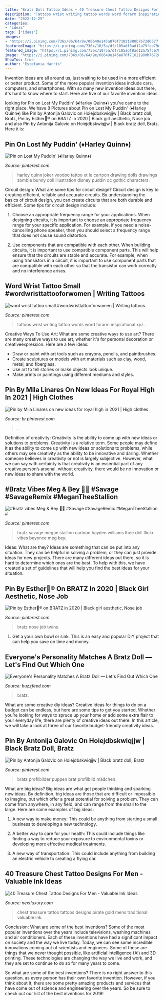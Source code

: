 ```yaml
---
title: "Bratz Doll Tattoo Ideas ~ 40 Treasure Chest Tattoo Designs For Men"
description: "Tattoos wrist writing tattoo words word forarm inspirational xyz"
date: "2022-12-25"
categories:
- "ideas"
tags: ["ideas"]
images:
- "https://i.pinimg.com/736x/06/64/9e/06649e145a870f71021980b7672d6577.jpg"
featuredImage: "https://i.pinimg.com/736x/10/5a/df/105adf8ad12a75fce79ecb4d0a067459.jpg"
featured_image: "https://i.pinimg.com/736x/10/5a/df/105adf8ad12a75fce79ecb4d0a067459.jpg"
image: "https://i.pinimg.com/736x/06/64/9e/06649e145a870f71021980b7672d6577.jpg"
ShowToc: true
author: "Estefania Harris"
---
```



Invention ideas are all around us, just waiting to be used in a more efficient or better product. Some of the more popular invention ideas include cars, computers, and smartphones. With so many new invention ideas out there, it's hard to know where to start. Here are five of our favorite invention ideas.

	

		
looking for Pin on Lost My Puddin&#039; (♦Harley Quinn♦) you've came to the right place. We have 8 Pictures about Pin on Lost My Puddin&#039; (♦Harley Quinn♦) like Pin by Antonija Galovic on Hoiejdbskwiqjjw | Black bratz doll, Bratz, Pin by Esther🐻® on BRATZ in 2020 | Black girl aesthetic, Nose job and also Pin by Antonija Galovic on Hoiejdbskwiqjjw | Black bratz doll, Bratz. Here it is:
		
    
## Pin On Lost My Puddin&#039; (♦Harley Quinn♦)

<img loading=lazy src="https://i.pinimg.com/736x/6a/e8/22/6ae8229e9a81723a8b3c08a6d0afa27c.jpg" onerror="this.onerror=null;this.src='https://tse2.mm.bing.net/th?id=OIP.y1LBz5rWFXZq9g5ihpZ1LAAAAA&amp;pid=15.1';" alt="Pin on Lost My Puddin&#039; (♦Harley Quinn♦)">

_Source: pinterest.com_

>harley quinn joker voodoo tattoo et le cartoon drawing dolls drawings zombie bunny doll illustration disney puddin dc gothic characters. 

	

Circuit design: What are some tips for circuit design?
Circuit design is key to creating efficient, reliable and accurate circuits. By understanding the basics of circuit design, you can create circuits that are both durable and efficient. Some tips for circuit design include:
1. Choose an appropriate frequency range for your applications. When designing circuits, it is important to choose an appropriate frequency range for your specific application. For example, if you need a noise-cancelling phone speaker, then you should select a frequency range that does not cause sound distortion.

2. Use components that are compatible with each other. When building circuits, it is important to use compatible component parts. This will help ensure that the circuits are stable and accurate. For example, when using transistors in a circuit, it is important to use component parts that are compatible with each other so that the transistor can work correctly and no interference arises.


    
## Word Wrist Tattoo Small #wordwristtattooforwomen | Writing Tattoos

<img loading=lazy src="https://i.pinimg.com/736x/26/82/fe/2682fe1396fb43b9d79a576cefe72f3d.jpg" onerror="this.onerror=null;this.src='https://tse1.mm.bing.net/th?id=OIP.EJRN4Wdm_j15gyORx_IUjwHaJ4&amp;pid=15.1';" alt="word wrist tattoo small #wordwristtattooforwomen | Writing tattoos">

_Source: pinterest.com_

>tattoos wrist writing tattoo words word forarm inspirational xyz. 

	

Creative Ways To Use Art: What are some creative ways to use art?
There are many creative ways to use art, whether it's for personal decoration or creativeexpression. Here are a few ideas: 
- Draw or paint with art tools such as crayons, pencils, and paintbrushes.
- Create sculptures or models with art materials such as clay, wood, metal, and fiberglass.
- Use art to tell stories or make objects look unique.
- Make prints or paintings using different mediums and styles.

    
## Pin By Mila Linares On New Ideas For Royal High In 2021 | High Clothes

<img loading=lazy src="https://i.pinimg.com/736x/10/5a/df/105adf8ad12a75fce79ecb4d0a067459.jpg" onerror="this.onerror=null;this.src='https://tse3.mm.bing.net/th?id=OIP.d6fCoClxOGXbVDn5MiWs-gHaHa&amp;pid=15.1';" alt="Pin by Mila Linares on new ideas for royal high in 2021 | High clothes">

_Source: br.pinterest.com_

>. 

	

Definition of creativity: Creativity is the ability to come up with new ideas or solutions to problems.
Creativity is a relative term. Some people may define it as the ability to come up with new ideas or solutions to problems, while others may see creativity as the ability to be innovative and daring. Whether someone believes in creativity or not is largely subjective. However, what we can say with certainty is that creativity is an essential part of any creative person’s arsenal. without creativity, there would be no innovation or new ideas to share with the world.

    
## #Bratz Vibes Meg &amp; Bey 🐎🐝 #Savage #SavageRemix #MeganTheeStallion #

<img loading=lazy src="https://i.pinimg.com/736x/83/09/ba/8309bad9305ef73573fa0eeda0ddc1bd.jpg" onerror="this.onerror=null;this.src='https://tse3.mm.bing.net/th?id=OIP.Z_OH56Pw2CS7GBa1B8JhAQHaH2&amp;pid=15.1';" alt="#Bratz vibes Meg &amp; Bey 🐎🐝 #Savage #SavageRemix #MeganTheeStallion #">

_Source: pinterest.com_

>bratz savage megan stallion cartoon hayden williams thee doll flickr vibes beyonce meg bey. 

	

Ideas: What are they?
Ideas are something that can be put into any situation. They can be helpful in solving a problem, or they can just provide ideas for new projects. There are many different ideas out there, so it is hard to determine which ones are the best. To help with this, we have created a set of guidelines that will help you find the best ideas for your situation.

    
## Pin By Esther🐻® On BRATZ In 2020 | Black Girl Aesthetic, Nose Job

<img loading=lazy src="https://i.pinimg.com/736x/c3/a7/06/c3a706395d3a37622c5d044643fff163.jpg" onerror="this.onerror=null;this.src='https://tse3.mm.bing.net/th?id=OIP.PSIsRH90juE7r1N6OhLBFAAAAA&amp;pid=15.1';" alt="Pin by Esther🐻® on BRATZ in 2020 | Black girl aesthetic, Nose job">

_Source: pinterest.com_

>bratz nose job twins. 

	

1. Get a your own bowl or sink. This is an easy and popular DIY project that can help you save on time and money.

    
## Everyone&#039;s Personality Matches A Bratz Doll — Let&#039;s Find Out Which One

<img loading=lazy src="https://img.buzzfeed.com/buzzfeed-static/static/2021-05/10/16/enhanced/c96094e69b21/original-3988-1620664759-3.jpg?crop=3809:2000;0,0%26downsize=1250:*" onerror="this.onerror=null;this.src='https://tse1.mm.bing.net/th?id=OIP.-CwZome3Pf9Kdx6X7qzKJwHaD4&amp;pid=15.1';" alt="Everyone&#039;s Personality Matches A Bratz Doll — Let&#039;s Find Out Which One">

_Source: buzzfeed.com_

>bratz. 

	

What are some creative diy ideas?
Creative ideas for things to do on a budget can be endless, but here are some tips to get you started. Whether you’re looking for ways to spruce up your home or add some extra flair to your everyday life, there are plenty of creative ideas out there. In this article, we will take a look at three of our favorite budget-friendly creativity ideas.

    
## Pin By Antonija Galovic On Hoiejdbskwiqjjw | Black Bratz Doll, Bratz

<img loading=lazy src="https://i.pinimg.com/736x/06/64/9e/06649e145a870f71021980b7672d6577.jpg" onerror="this.onerror=null;this.src='https://tse4.mm.bing.net/th?id=OIP.vBSbIYOipWCUD4VAIyCkegHaJP&amp;pid=15.1';" alt="Pin by Antonija Galovic on Hoiejdbskwiqjjw | Black bratz doll, Bratz">

_Source: pinterest.com_

>bratz profilbilder puppen brat profilbild mädchen. 

	

What are big ideas?
Big ideas are what get people thinking and sparking new ideas. By definition, big ideas are those that are difficult or impossible to imagine, but which offer a great potential for solving a problem. They can come from anywhere, in any field, and can range from the small to the large. Here are some examples of big ideas:
1. A new way to make money: This could be anything from starting a small business to developing a new technology.

2. A better way to care for your health: This could include things like finding a way to reduce your exposure to environmental toxins or developing more effective medical treatments.

3. A new way of transportation: This could include anything from building an electric vehicle to creating a flying car.


    
## 40 Treasure Chest Tattoo Designs For Men - Valuable Ink Ideas

<img loading=lazy src="http://nextluxury.com/wp-content/uploads/gold-treasure-chest-mens-arm-tattoos.jpg" onerror="this.onerror=null;this.src='https://tse3.mm.bing.net/th?id=OIP.uFaBefFf99RureOLyXQaPwHaHa&amp;pid=15.1';" alt="40 Treasure Chest Tattoo Designs For Men - Valuable Ink Ideas">

_Source: nextluxury.com_

>chest treasure tattoo tattoos designs pirate gold mens traditional valuable ink. 

	

Conclusion: What are some of the best inventions?
Some of the most popular inventions over the years include televisions, washing machines and air conditioners. Each of these inventions have had a significant impact on society and the way we live today. 
Today, we can see some incredible innovations coming out of scientists and engineers. Some of these are things that we never thought possible, like artificial intelligence (AI) and 3D printing. These technologies are changing the way we live and work, and they are set to continue to do so for many years to come. 

So what are some of the best inventions? There is no right answer to this question, as every person has their own favorite invention. However, if you think about it, there are some pretty amazing products and services that have come out of science and engineering over the years. So be sure to check out our list of the best inventions for 2019!


